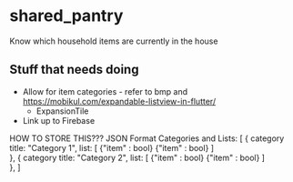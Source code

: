 # shared_pantry

Know which household items are currently in the house

## Stuff that needs doing

- Allow for item categories - refer to bmp and https://mobikul.com/expandable-listview-in-flutter/
  - ExpansionTile
- Link up to Firebase

HOW TO STORE THIS???
JSON Format Categories and Lists:
[
  {
    category title: "Category 1",
    list: [
      {"item" : bool}
      {"item" : bool}
    ]     
  },
  {
    category title: "Category 2",
    list: [
      {"item" : bool}
      {"item" : bool}
    ]     
  },
]